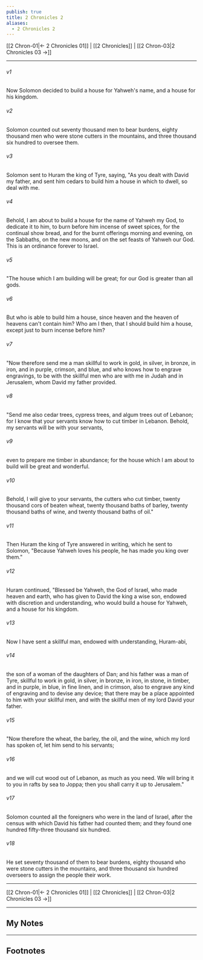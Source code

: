 ```yaml
---
publish: true
title: 2 Chronicles 2
aliases:
  - 2 Chronicles 2
---
```


[[2 Chron-01|← 2 Chronicles 01]] | [[2 Chronicles]] | [[2 Chron-03|2 Chronicles 03 →]]
***



###### v1 
Now Solomon decided to build a house for Yahweh's name, and a house for his kingdom. 

###### v2 
Solomon counted out seventy thousand men to bear burdens, eighty thousand men who were stone cutters in the mountains, and three thousand six hundred to oversee them. 

###### v3 
Solomon sent to Huram the king of Tyre, saying, "As you dealt with David my father, and sent him cedars to build him a house in which to dwell, so deal with me. 

###### v4 
Behold, I am about to build a house for the name of Yahweh my God, to dedicate it to him, to burn before him incense of sweet spices, for the continual show bread, and for the burnt offerings morning and evening, on the Sabbaths, on the new moons, and on the set feasts of Yahweh our God. This is an ordinance forever to Israel. 

###### v5 
"The house which I am building will be great; for our God is greater than all gods. 

###### v6 
But who is able to build him a house, since heaven and the heaven of heavens can't contain him? Who am I then, that I should build him a house, except just to burn incense before him? 

###### v7 
"Now therefore send me a man skillful to work in gold, in silver, in bronze, in iron, and in purple, crimson, and blue, and who knows how to engrave engravings, to be with the skillful men who are with me in Judah and in Jerusalem, whom David my father provided. 

###### v8 
"Send me also cedar trees, cypress trees, and algum trees out of Lebanon; for I know that your servants know how to cut timber in Lebanon. Behold, my servants will be with your servants, 

###### v9 
even to prepare me timber in abundance; for the house which I am about to build will be great and wonderful. 

###### v10 
Behold, I will give to your servants, the cutters who cut timber, twenty thousand cors of beaten wheat, twenty thousand baths of barley, twenty thousand baths of wine, and twenty thousand baths of oil." 

###### v11 
Then Huram the king of Tyre answered in writing, which he sent to Solomon, "Because Yahweh loves his people, he has made you king over them." 

###### v12 
Huram continued, "Blessed be Yahweh, the God of Israel, who made heaven and earth, who has given to David the king a wise son, endowed with discretion and understanding, who would build a house for Yahweh, and a house for his kingdom. 

###### v13 
Now I have sent a skillful man, endowed with understanding, Huram-abi, 

###### v14 
the son of a woman of the daughters of Dan; and his father was a man of Tyre, skillful to work in gold, in silver, in bronze, in iron, in stone, in timber, and in purple, in blue, in fine linen, and in crimson, also to engrave any kind of engraving and to devise any device; that there may be a place appointed to him with your skillful men, and with the skillful men of my lord David your father. 

###### v15 
"Now therefore the wheat, the barley, the oil, and the wine, which my lord has spoken of, let him send to his servants; 

###### v16 
and we will cut wood out of Lebanon, as much as you need. We will bring it to you in rafts by sea to Joppa; then you shall carry it up to Jerusalem." 

###### v17 
Solomon counted all the foreigners who were in the land of Israel, after the census with which David his father had counted them; and they found one hundred fifty-three thousand six hundred. 

###### v18 
He set seventy thousand of them to bear burdens, eighty thousand who were stone cutters in the mountains, and three thousand six hundred overseers to assign the people their work.

***
[[2 Chron-01|← 2 Chronicles 01]] | [[2 Chronicles]] | [[2 Chron-03|2 Chronicles 03 →]]

---
## My Notes

---
## Footnotes
